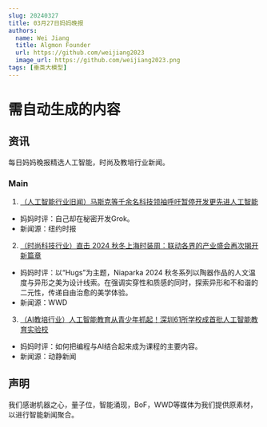 ```yaml
---
slug: 20240327
title: 03月27日妈妈晚报
authors:
  name: Wei Jiang
  title: Algmon Founder
  url: https://github.com/weijiang2023
  image_url: https://github.com/weijiang2023.png
tags: [垂类大模型]
---
```


# 需自动生成的内容
## 资讯
每日妈妈晚报精选人工智能，时尚及教培行业新闻。

### Main

1. [（人工智能行业旧闻）马斯克等千余名科技领袖呼吁暂停开发更先进人工智能](https://cn.nytimes.com/technology/20230330/ai-artificial-intelligence-musk-risks/)
* 妈妈时评：自己却在秘密开发Grok。
* 新闻源：纽约时报

2. [（时尚科技行业）直击 2024 秋冬上海时装周：联动各界的产业盛会再次揭开新篇章](http://wwdgreaterchina.com/detail.html?pid=60&id=6472)
* 妈妈时评：以“Hugs”为主题，Niaparka 2024 秋冬系列以陶器作品的人文温度与异形之美为设计线索。在强调实穿性和质感的同时，探索异形和不和谐的二元性，传递自由治愈的美学体验。
* 新闻源：WWD

3. [（AI教培行业）人工智能教育从青少年抓起！深圳61所学校成首批人工智能教育实验校](https://new.qq.com/rain/a/20240318A019RQ00)
* 妈妈时评：如何把编程与AI结合起来成为课程的主要内容。
* 新闻源：动静新闻

## 声明

我们感谢机器之心，量子位，智能涌现，BoF，WWD等媒体为我们提供原素材，以进行智能新闻聚合。